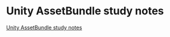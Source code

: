 # Unity AssetBundle study notes
[Unity AssetBundle study notes](https://aiwithcloud.com/2022/09/19/unity_assetbundle_study_notes/)